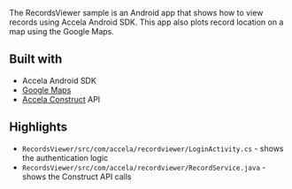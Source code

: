 The RecordsViewer sample is an Android app that shows how to view records using Accela Android SDK. This app also plots record location on a map using the Google Maps.


## Built with

* Accela Android SDK
* [Google Maps](https://developers.google.com/maps/documentation/android-api/map)
* [Accela Construct](https://developer.accela.com/) API

## Highlights
* <code>RecordsViewer/src/com/accela/recordviewer/LoginActivity.cs</code> - shows the authentication logic
* <code>RecordsViewer/src/com/accela/recordviewer/RecordService.java</code> - shows the Construct API calls

